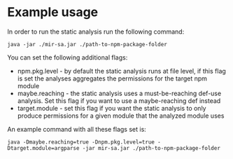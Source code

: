 Example usage
=======================

In order to run the static analysis run the following command:
```
java -jar ./mir-sa.jar ./path-to-npm-package-folder
```

You can set the following additional flags:
* npm.pkg.level - by default the static analysis runs at file level, if this flag is set the analyses aggregates the permissions for the target npm module
* maybe.reaching - the static analysis uses a must-be-reaching def-use analysis. Set this flag if you want to use a maybe-reaching def instead
* target.module - set this flag if you want the static analysis to only produce permissions for a given module that the analyzed module uses

An example command with all these flags set is:
```
java -Dmaybe.reaching=true -Dnpm.pkg.level=true -Dtarget.module=argparse -jar mir-sa.jar ./path-to-npm-package-folder
```


